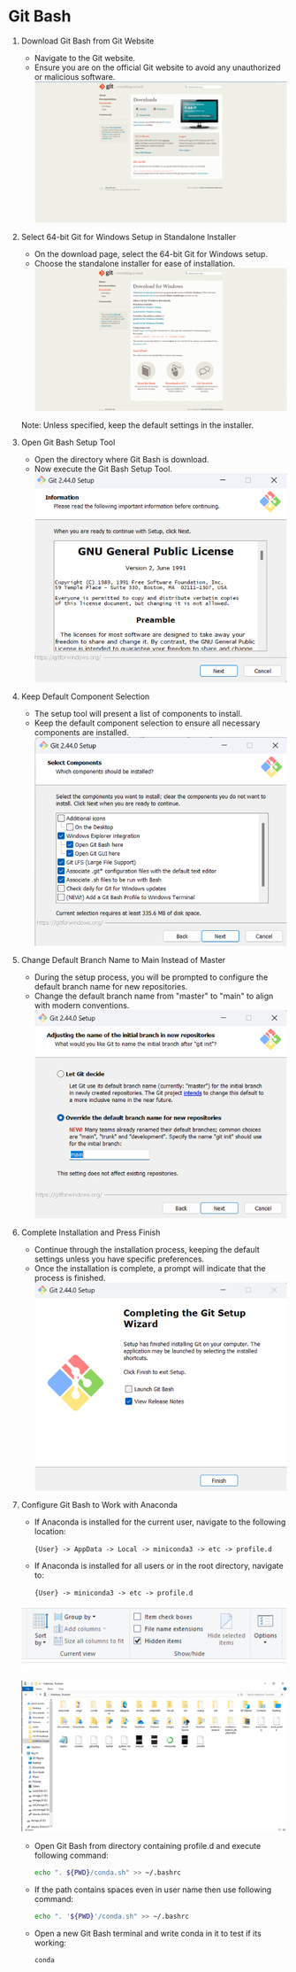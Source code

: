 # Git Bash

1. Download Git Bash from Git Website
    - Navigate to the Git website.
    - Ensure you are on the official Git website to avoid any unauthorized or malicious software.
![Git Bash Download](../assets/img/install/bash/git_bash_download.png)

2. Select 64-bit Git for Windows Setup in Standalone Installer
    - On the download page, select the 64-bit Git for Windows setup.
    - Choose the standalone installer for ease of installation.
![Git Bash Version Selection](../assets/img/install/bash/git_bash_version_selection.png)

    Note: Unless specified, keep the default settings in the installer.

3. Open Git Bash Setup Tool
    - Open the directory where Git Bash is download.
    - Now execute the Git Bash Setup Tool.
![Git Bash License](../assets/img/install/bash/git_bash_license.png)

4. Keep Default Component Selection
    - The setup tool will present a list of components to install.
    - Keep the default component selection to ensure all necessary components are installed.
![Git Bash Component Selection](../assets/img/install/bash/git_bash_component_selection.png)

5. Change Default Branch Name to Main Instead of Master
    - During the setup process, you will be prompted to configure the default branch name for new repositories.
    - Change the default branch name from "master" to "main" to align with modern conventions.
![Git Bash Default Branch](../assets/img/install/bash/git_bash_default_branch.png)

6. Complete Installation and Press Finish
    - Continue through the installation process, keeping the default settings unless you have specific preferences.
    - Once the installation is complete, a prompt will indicate that the process is finished.
![Git Bash Setup Complete](../assets/img/install/bash/git_bash_setup_complete.png)

7. Configure Git Bash to Work with Anaconda
    - If Anaconda is installed for the current user, navigate to the following location:
    
        ```{User} -> AppData -> Local -> miniconda3 -> etc -> profile.d```
    
    - If Anaconda is installed for all users or in the root directory, navigate to:
        
        ```{User} -> miniconda3 -> etc -> profile.d```

    ![Git Bash Toggle](../assets/img/install/bash/git_bash_toggle.png)

    ![Git Bash Root Directory](../assets/img/install/bash/git_bash_root_dir.png)

    - Open Git Bash from directory containing profile.d and execute following command:

        ```sh
        echo ". ${PWD}/conda.sh" >> ~/.bashrc
        ```

    - If the path contains spaces even in user name then use following command:

        ```sh
        echo ". '${PWD}'/conda.sh" >> ~/.bashrc
        ```

    - Open a new Git Bash terminal and write conda in it to test if its working:

        ```sh
        conda 
        ```

